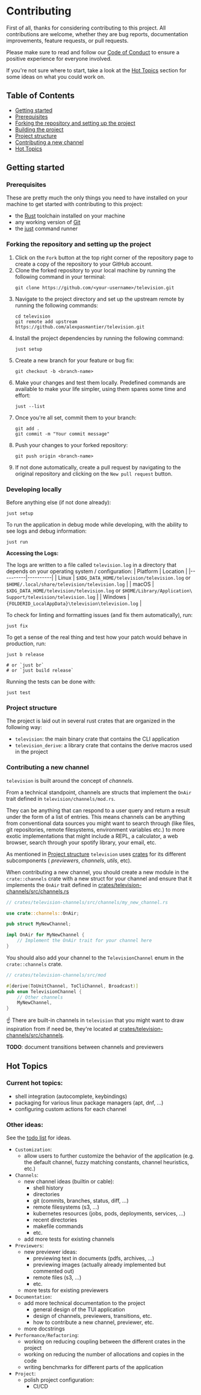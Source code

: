 # Contributing

First of all, thanks for considering contributing to this project. All contributions are welcome, whether they are bug
reports, documentation improvements, feature requests, or pull requests.

Please make sure to read and follow our [Code of Conduct](CODE_OF_CONDUCT.md) to ensure a positive experience for
everyone involved.

If you're not sure where to start, take a look at the [Hot Topics](#hot-topics) section for some ideas on what you could
work on.

## Table of Contents

- [Getting started](#getting-started)
- [Prerequisites](#prerequisites)
- [Forking the repository and setting up the project](#forking-the-repository-and-setting-up-the-project)
- [Building the project](#building-the-project)
- [Project structure](#project-structure)
- [Contributing a new channel](#contributing-a-new-channel)
- [Hot Topics](#hot-topics)

## Getting started

### Prerequisites

These are pretty much the only things you need to have installed on your machine to get started with contributing to
this project:

- the [Rust](https://www.rust-lang.org/tools/install) toolchain installed on your machine
- any working version of [Git](https://git-scm.com/downloads)
- the [just](https://github.com/casey/just) command runner

### Forking the repository and setting up the project

1. Click on the `Fork` button at the top right corner of the repository page to create a copy of the repository to your
   GitHub account.
2. Clone the forked repository to your local machine by running the following command in your terminal:
   ```shell
   git clone https://github.com/<your-username>/television.git
   ```
3. Navigate to the project directory and set up the upstream remote by running the following commands:
   ```shell
   cd television
   git remote add upstream https://github.com/alexpasmantier/television.git
   ```
4. Install the project dependencies by running the following command:
   ```shell
   just setup
    ```
5. Create a new branch for your feature or bug fix:
   ```shell
   git checkout -b <branch-name>
   ```
6. Make your changes and test them locally. Predefined commands are available to make your life simpler, using them
   spares some time and effort:
   ```shell
   just --list
   ```
7. Once you're all set, commit them to your branch:
   ```shell
   git add .
   git commit -m "Your commit message"
   ```
7. Push your changes to your forked repository:
   ```shell
   git push origin <branch-name>
   ```
8. If not done automatically, create a pull request by navigating to the original repository and clicking on the
   `New pull request` button.

### Developing locally

Before anything else (if not done already):

```shell
just setup
```

To run the application in debug mode while developing, with the ability to see logs and debug information:

```shell
just run
```

**Accessing the Logs:**

The logs are written to a file called `television.log` in a directory that depends on your operating system /
configuration:
| Platform | Location |
|----------|----------|
| Linux | `$XDG_DATA_HOME/television/television.log` or `$HOME/.local/share/television/television.log` |
| macOS | `$XDG_DATA_HOME/television/television.log` or `$HOME/Library/Application\ Support/television/television.log` |
| Windows | `{FOLDERID_LocalAppData}\television\television.log` |

To check for linting and formatting issues (and fix them automatically), run:

```shell
just fix
```

To get a sense of the real thing and test how your patch would behave in production, run:

```shell
just b release

# or `just br` 
# or `just build release`
```

Running the tests can be done with:
```shell
just test
```

### Project structure

The project is laid out in several rust crates that are organized in the following way:

- `television`: the main binary crate that contains the CLI application
- `television_derive`: a library crate that contains the derive macros used in the project

### Contributing a new channel

`television` is built around the concept of _channels_.

From a technical standpoint, channels are structs that implement the `OnAir` trait defined in
`television/channels/mod.rs`.

They can be anything that can respond to a user query and return a result under the form of a list of entries. This
means channels can be anything from conventional data sources you might want to search through (like files, git
repositories, remote filesystems, environment variables etc.) to more exotic implementations that might include a REPL,
a calculator, a web browser, search through your spotify library, your email, etc.

As mentioned in [Project structure](#project-structure) `television`
uses [crates](https://doc.rust-lang.org/book/ch07-01-packages-and-crates.html) for its different subcomponents (
_previewers_, _channels_, _utils_, etc).

When contributing a new channel, you should create a new module in the `crate::channels` crate with a new struct for
your channel and ensure that it implements the `OnAir` trait defined
in [crates/television-channels/src/channels.rs](crates/television-channels/src/channels.rs)

```rust
// crates/television-channels/src/channels/my_new_channel.rs

use crate::channels::OnAir;

pub struct MyNewChannel;

impl OnAir for MyNewChannel {
    // Implement the OnAir trait for your channel here
}
```

You should also add your channel to the `TelevisionChannel` enum in the `crate::channels` crate.

```rust
// crates/television-channels/src/mod

#[derive(ToUnitChannel, ToCliChannel, Broadcast)]
pub enum TelevisionChannel {
    // Other channels
    MyNewChannel,
}
```

☝️ There are built-in channels in `television` that you might want to draw inspiration from if need be, they're located
at [crates/television-channels/src/channels](crates/television-channels/src/channels).

**TODO**: document transitions between channels and previewers

## Hot Topics

### Current hot topics:

- shell integration (autocomplete, keybindings)
- packaging for various linux package managers (apt, dnf, ...)
- configuring custom actions for each channel

### Other ideas:

See the [todo list](./TODO.md) for ideas.

- `Customization`:
    - allow users to further customize the behavior of the application (e.g. the default channel, fuzzy matching
      constants, channel heuristics, etc.)
- `Channels`:
    - new channel ideas (builtin or cable):
        - shell history
        - directories
        - git (commits, branches, status, diff, ...)
        - remote filesystems (s3, ...)
        - kubernetes resources (jobs, pods, deployments, services, ...)
        - recent directories
        - makefile commands
        - etc.
    - add more tests for existing channels
- `Previewers`:
    - new previewer ideas:
        - previewing text in documents (pdfs, archives, ...)
        - previewing images (actually already implemented but commented out)
        - remote files (s3, ...)
        - etc.
    - more tests for existing previewers
- `Documentation`:
    - add more technical documentation to the project
        - general design of the TUI application
        - design of channels, previewers, transitions, etc.
        - how to contribute a new channel, previewer, etc.
    - more docstrings
- `Performance/Refactoring`:
    - working on reducing coupling between the different crates in the project
    - working on reducing the number of allocations and copies in the code
    - writing benchmarks for different parts of the application
- `Project`:
    - polish project configuration:
        - CI/CD



